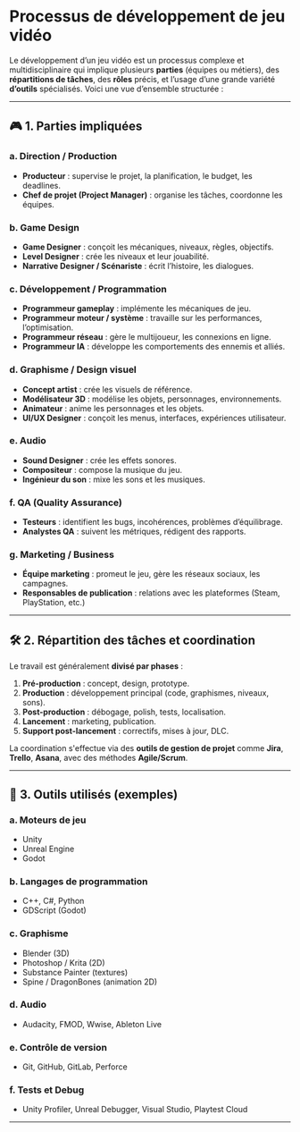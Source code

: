 # Processus de développement de jeu vidéo

Le développement d’un jeu vidéo est un processus complexe et multidisciplinaire qui implique plusieurs **parties** (équipes ou métiers), des **répartitions de tâches**, des **rôles** précis, et l’usage d’une grande variété **d’outils** spécialisés. Voici une vue d’ensemble structurée :

---

## 🎮 1. **Parties impliquées**

### a. **Direction / Production**

* **Producteur** : supervise le projet, la planification, le budget, les deadlines.
* **Chef de projet (Project Manager)** : organise les tâches, coordonne les équipes.

### b. **Game Design**

* **Game Designer** : conçoit les mécaniques, niveaux, règles, objectifs.
* **Level Designer** : crée les niveaux et leur jouabilité.
* **Narrative Designer / Scénariste** : écrit l’histoire, les dialogues.

### c. **Développement / Programmation**

* **Programmeur gameplay** : implémente les mécaniques de jeu.
* **Programmeur moteur / système** : travaille sur les performances, l’optimisation.
* **Programmeur réseau** : gère le multijoueur, les connexions en ligne.
* **Programmeur IA** : développe les comportements des ennemis et alliés.

### d. **Graphisme / Design visuel**

* **Concept artist** : crée les visuels de référence.
* **Modélisateur 3D** : modélise les objets, personnages, environnements.
* **Animateur** : anime les personnages et les objets.
* **UI/UX Designer** : conçoit les menus, interfaces, expériences utilisateur.

### e. **Audio**

* **Sound Designer** : crée les effets sonores.
* **Compositeur** : compose la musique du jeu.
* **Ingénieur du son** : mixe les sons et les musiques.

### f. **QA (Quality Assurance)**

* **Testeurs** : identifient les bugs, incohérences, problèmes d’équilibrage.
* **Analystes QA** : suivent les métriques, rédigent des rapports.

### g. **Marketing / Business**

* **Équipe marketing** : promeut le jeu, gère les réseaux sociaux, les campagnes.
* **Responsables de publication** : relations avec les plateformes (Steam, PlayStation, etc.)

---

## 🛠️ 2. **Répartition des tâches et coordination**

Le travail est généralement **divisé par phases** :

1. **Pré-production** : concept, design, prototype.
2. **Production** : développement principal (code, graphismes, niveaux, sons).
3. **Post-production** : débogage, polish, tests, localisation.
4. **Lancement** : marketing, publication.
5. **Support post-lancement** : correctifs, mises à jour, DLC.

La coordination s'effectue via des **outils de gestion de projet** comme **Jira**, **Trello**, **Asana**, avec des méthodes **Agile/Scrum**.

---

## 🧰 3. **Outils utilisés (exemples)**

### a. **Moteurs de jeu**

* Unity
* Unreal Engine
* Godot

### b. **Langages de programmation**

* C++, C#, Python
* GDScript (Godot)

### c. **Graphisme**

* Blender (3D)
* Photoshop / Krita (2D)
* Substance Painter (textures)
* Spine / DragonBones (animation 2D)

### d. **Audio**

* Audacity, FMOD, Wwise, Ableton Live

### e. **Contrôle de version**

* Git, GitHub, GitLab, Perforce

### f. **Tests et Debug**

* Unity Profiler, Unreal Debugger, Visual Studio, Playtest Cloud

---
